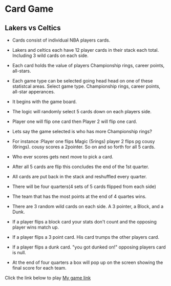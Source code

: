 
# Card Game

## Lakers vs Celtics

* Cards consist of individual NBA players cards. 

* Lakers and celtics each have 12 player cards in their stack each total. Including 3 wild cards on each side.

* Each card holds the value of players Championship rings, career points, all-stars.

* Each game type can be selected going head head on one of these statistcal areas. Select game type. Championship rings, career points, all-star apperances.

* It begins with the game board.

* The logic will randomly select 5 cards down on each players side. 

* Player one will flip one card then Player 2 will flip one card.

* Lets say the game selected is who has more Championship rings?

* For instance :Player one flips Magic (5rings) player 2 flips pg cousy (6rings). cousy scores a 2pointer. So on and so forth for all 5 cards.

* Who ever scores gets next move to pick a card.

* After all 5 cards are flip this concludes the end of the 1st quarter.

* All cards are put back in the stack and reshuffled every quarter.

* There will be four quarters(4 sets of 5 cards flipped from each side)

* The team that has the most points at the end of 4 quartes wins. 

* There are 3 random wild cards on each side. A 3 pointer, a Block, and a Dunk.

* If a player flips a block card your stats don't count and the opposing player wins match up.

* If a player flips a 3 point card. His card trumps the other players card.

* If a player flips a dunk card. "you got dunked on!" opposing players card is null.

* At the end of four quarters a box will pop up on the screen showing the final score for each team.

Click the link below to play 
[My game link](https://siliconbeachdevelopers.github.io/lakers-vs-celtics-game/)












